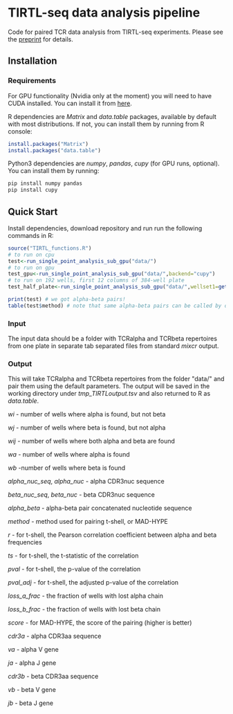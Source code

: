 # TIRTL-seq data analysis pipeline
Code for paired TCR data analysis from TIRTL-seq experiments. Please see the [preprint](https://www.biorxiv.org/content/10.1101/2024.09.16.613345v1) for details.

## Installation
### Requirements

For GPU functionality (Nvidia only at the moment) you will need to have CUDA installed. You can install it from [here](https://developer.nvidia.com/cuda-downloads).

R dependencies are _Matrix_ and _data.table_ packages, available by default with most distributions. If not, you can install them by running from R console:
```R
install.packages("Matrix")
install.packages("data.table")
```

Python3 dependencies are _numpy_, _pandas_, _cupy_ (for GPU runs, optional). You can install them by running:
```bash
pip install numpy pandas
pip install cupy
```
## Quick Start
Install dependencies, download repository and run run the following commands in R:
```R
source("TIRTL_functions.R")
# to run on cpu
test<-run_single_point_analysis_sub_gpu("data/")
# to run on gpu
test_gpu<-run_single_point_analysis_sub_gpu("data/",backend="cupy")
# to run on 192 wells, first 12 columns of 384-well plate
test_half_plate<-run_single_point_analysis_sub_gpu("data/",wellset1=get_well_subset(1:16,1:12))

print(test) # we got alpha-beta pairs!
table(test$method) # note that same alpha-beta pairs can be called by different methods, so there are duplicates
```

### Input
The input data should be a folder with TCRalpha and TCRbeta repertoires from one plate in separate tab separated files from standard _mixcr_ output.

### Output
This will take TCRalpha and TCRbeta repertoires from the folder "data/" and pair them using the default parameters. The output will be saved in the working directory under _tmp_TIRTLoutput.tsv_ and also returned to R as _data.table_.

_wi_ - number of wells where alpha is found, but not beta

_wj_ - number of wells where beta is found, but not alpha

_wij_ - number of wells where both alpha and beta are found

_wa_ - number of wells where alpha is found

_wb_ -number of wells where beta is found

_alpha_nuc_seq_, _alpha_nuc_ - alpha CDR3nuc sequence

_beta_nuc_seq_, _beta_nuc_ - beta CDR3nuc sequence

_alpha_beta_ - alpha-beta pair concatenated nucleotide sequence

_method_ - method used for pairing t-shell, or MAD-HYPE

_r_ - for t-shell, the Pearson correlation coefficient between alpha and beta frequencies

_ts_ - for t-shell, the t-statistic of the correlation

_pval_ - for t-shell, the p-value of the correlation

_pval_adj_ - for t-shell, the adjusted p-value of the correlation

_loss_a_frac_ - the fraction of wells with lost alpha chain

_loss_b_frac_ - the fraction of wells with lost beta chain

_score_ - for MAD-HYPE, the score of the pairing (higher is better)

_cdr3a_ - alpha CDR3aa sequence

_va_ - alpha V gene

_ja_ - alpha J gene

_cdr3b_ - beta CDR3aa sequence

_vb_ - beta V gene

_jb_ - beta J gene



